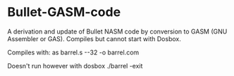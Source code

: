 # Bullet-GASM-code
A derivation and update of Bullet NASM code by conversion to GASM (GNU Assembler or GAS). Compiles but cannot start with Dosbox.

Compiles with:
  as  barrel.s --32  -o barrel.com

Doesn't run however with
  dosbox ./barrel -exit
